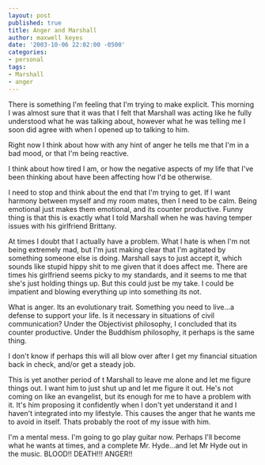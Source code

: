```yaml
---
layout: post
published: true
title: Anger and Marshall
author: maxwell keyes
date: '2003-10-06 22:02:00 -0500'
categories:
- personal
tags:
- Marshall
- anger
---
```


There is something I'm feeling that I'm trying to make explicit. This morning I
was almost sure that it was that I felt that Marshall was acting like he fully
understood what he was talking about, however what he was telling me I soon did
agree with when I opened up to talking to him.

Right now I think about how with any hint of anger he tells me that I'm in a bad
mood, or that I'm being reactive.

I think about how tired I am, or how the negative aspects of my life that I've
been thinking about have been affecting how I'd be otherwise.

I need to stop and think about the end that I'm trying to get. If I want harmony
between myself and my room mates, then I need to be calm. Being emotional just
makes them emotional, and its counter productive. Funny thing is that this is
exactly what I told Marshall when he was having temper issues with his
girlfriend Brittany.

At times I doubt that I actually have a problem. What I hate is when I'm not
being extremely mad, but I'm just making clear that I'm agitated by something
someone else is doing. Marshall says to just accept it, which sounds like stupid
hippy shit to me given that it does affect me. There are times his girlfriend
seems picky to my standards, and it seems to me that she's just holding things
up. But this could just be my take. I could be impatient and blowing everything
up into something its not.

What is anger. Its an evolutionary trait. Something you need to live...a defense
to support your life. Is it necessary in situations of civil communication?
Under the Objectivist philosophy, I concluded that its counter productive. Under
the Buddhism philosophy, it perhaps is the same thing.

I don't know if perhaps this will all blow over after I get my financial
situation back in check, and/or get a steady job.

This is yet another period of t Marshall to leave me alone and let me figure
things out. I want him to just shut up and let me figure it out. He's not coming
on like an evangelist, but its enough for me to have a problem with it. It's him
proposing it confidently when I don't yet understand it and I haven't integrated
into my lifestyle. This causes the anger that he wants me to avoid in itself.
Thats probably the root of my issue with him.

I'm a mental mess. I'm going to go play guitar now. Perhaps I'll become what he
wants at times, and a complete Mr. Hyde...and let Mr Hyde out in the music.
BLOOD!! DEATH!!! ANGER!!
